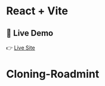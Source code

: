 
# React + Vite

## 🚀 Live Demo

👉 [Live Site](https://cloning-roadmint-8p9j.vercel.app/)

# Cloning-Roadmint
